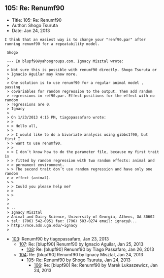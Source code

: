 ## 105: Re: Renumf90

- Title: 105: Re: Renumf90
- Author: Shogo Tsuruta
- Date: Jan 24, 2013
```
I think that an easiest way is to change your "renf90.par" after running renumf90 for a repeatability model.

 Shogo

 --- In blupf90@yahoogroups.com, Ignacy Misztal wrote:
 >
 > Not sure this is possible with renumf90 directly. Shogo Tsuruta or 
 > Ignacio Aguilar may know more.
 > 
 > One solution is to use renumf90 for a regular animal model , passing 
 > covariables for random regression to the output. Then add random 
 > regressions in ref90.par. Effect positions for the effect with no random 
 > regressions are 0.
 > Ignacy
 > 
 > On 1/23/2013 4:15 PM, tiagopassafaro wrote:
 > >
 > > Hello all,
 > >
 > > I would like to do a bivariate analysis using gibbs1f90, but first I 
 > > want to use renumf90.
 > >
 > > I don´t know how to do the parameter file, because my first trait is 
 > > fitted by random regression with two random effects: animal and 
 > > permanent environment.
 > > The second trait don´t use random regression and have only one random 
 > > effect (animal).
 > >
 > > Could you please help me?
 > >
 > > 
 > 
 > 
 > -- 
 > Ignacy Misztal
 > Animal and Dairy Science, University of Georgia, Athens, GA 30602
 > tel: (706) 542-0951 fax: (706) 583-0274 email: ignacy@...
 > http://nce.ads.uga.edu/~ignacy
 > 
```

- [103](0103.md): Renumf90 by tiagopassafaro, Jan 23, 2013
    - [107](0107.md): Re: [blupf90] Renumf90 by Ignacio Aguilar, Jan 25, 2013
        - [108](0108.md): Re: [blupf90] Renumf90 by Tiago Passafaro, Jan 26, 2013
    - [104](0104.md): Re: [blupf90] Renumf90 by Ignacy Misztal, Jan 24, 2013
        - [105](0105.md): Re: Renumf90 by Shogo Tsuruta, Jan 24, 2013
            - [106](0106.md): Re: [blupf90] Re: Renumf90 by Marek Lukaszewicz, Jan 24, 2013
